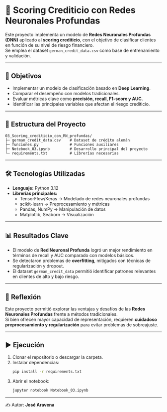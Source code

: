 # 🤖 Scoring Crediticio con Redes Neuronales Profundas

Este proyecto implementa un modelo de **Redes Neuronales Profundas (DNN)** aplicado al **scoring crediticio**, con el objetivo de clasificar clientes en función de su nivel de riesgo financiero.  
Se emplea el dataset `german_credit_data.csv` como base de entrenamiento y validación.

---

## 🎯 Objetivos
- Implementar un modelo de clasificación basado en **Deep Learning**.  
- Comparar el desempeño con modelos tradicionales.  
- Evaluar métricas clave como **precisión, recall, F1-score y AUC**.  
- Identificar las principales variables que afectan el riesgo crediticio.  

---

## 📂 Estructura del Proyecto
```
03_Scoring_crediticio_con_RN_profundas/
├─ german_credit_data.csv    # Dataset de crédito alemán
├─ funciones.py              # Funciones auxiliares
├─ Notebook_03.ipynb         # Desarrollo principal del proyecto
└─ requirements.txt          # Librerías necesarias
```

---

## 🛠️ Tecnologías Utilizadas
- **Lenguaje:** Python 3.12  
- **Librerías principales:**  
  - TensorFlow/Keras → Modelado de redes neuronales profundas  
  - scikit-learn → Preprocesamiento y métricas  
  - Pandas, NumPy → Manipulación de datos  
  - Matplotlib, Seaborn → Visualización  

---

## 📊 Resultados Clave
- El modelo de **Red Neuronal Profunda** logró un mejor rendimiento en términos de recall y AUC comparado con modelos básicos.  
- Se detectaron problemas de **overfitting**, mitigados con técnicas de regularización y dropout.  
- El dataset `german_credit_data` permitió identificar patrones relevantes en clientes de alto y bajo riesgo.  

---

## 🧠 Reflexión
Este proyecto permitió explorar las ventajas y desafíos de las **Redes Neuronales Profundas** frente a métodos tradicionales.  
Si bien ofrecen mayor capacidad de representación, requieren **cuidadoso preprocesamiento y regularización** para evitar problemas de sobreajuste.

---

## ▶️ Ejecución
1. Clonar el repositorio o descargar la carpeta.  
2. Instalar dependencias:
   ```bash
   pip install -r requirements.txt
   ```
3. Abrir el notebook:
   ```bash
   jupyter notebook Notebook_03.ipynb
   ```

---


✍️ Autor: **José Aravena**

